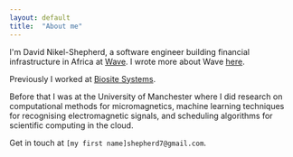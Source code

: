 ```yaml
---
layout: default
title:  "About me"
---
```


I'm David Nikel-Shepherd, a software engineer building financial infrastructure
in Africa at [Wave](http://wave.com/en). I wrote more about Wave
[here]({{site.baseurl}}/writing-about-my-job.html).

Previously I worked at [Biosite Systems](http://www.biositesystems.co.uk/).

Before that I was at the University of Manchester where I did research on
computational methods for micromagnetics, machine learning techniques for
recognising electromagnetic signals, and scheduling algorithms for scientific
computing in the cloud.

Get in touch at `[my first name]shepherd7@gmail.com`.
